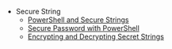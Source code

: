 

* Secure String
  * [PowerShell and Secure Strings](https://www.red-gate.com/simple-talk/sysadmin/powershell/powershell-and-secure-strings/)
  * [Secure Password with PowerShell](https://www.pdq.com/blog/secure-password-with-powershell-encrypting-credentials-part-2/)
  * [Encrypting and Decrypting Secret Strings](https://community.idera.com/database-tools/powershell/powertips/b/tips/posts/encrypting-and-decrypting-secret-strings)

